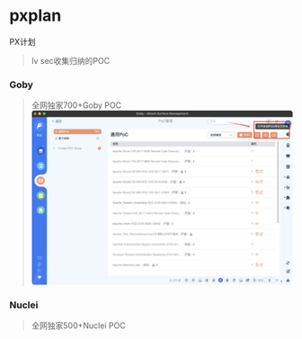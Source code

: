 # pxplan
PX计划
> lv sec收集归纳的POC

### Goby
> 全网独家700+Goby POC
![goby](./images/goby.jpg)

### Nuclei
> 全网独家500+Nuclei POC

